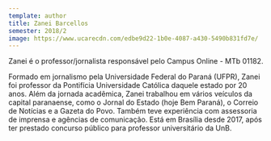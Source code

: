 ```yaml
---
template: author
title: Zanei Barcellos
semester: 2018/2
image: https://www.ucarecdn.com/edbe9d22-1b0e-4087-a430-5490b831fd7e/
---
```

Zanei é o professor/jornalista responsável pelo Campus Online - MTb  01182. 

Formado em jornalismo pela Universidade Federal do Paraná (UFPR), Zanei foi professor da Pontifícia Universidade Católica daquele estado por 20 anos. Além da jornada acadêmica, Zanei trabalhou em vários veículos da capital paranaense, como o Jornal do Estado (hoje Bem Paraná), o Correio de Notícias e a Gazeta do Povo. Também teve experiência com assessoria de imprensa e agências de comunicação.
 Está em Brasília desde 2017, após ter prestado concurso público para professor universitário da UnB.
